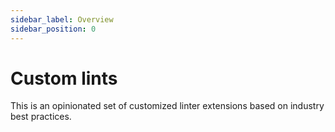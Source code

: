 ```yaml
---
sidebar_label: Overview
sidebar_position: 0
---
```


# Custom lints

This is an opinionated set of customized linter extensions based on industry best practices.
